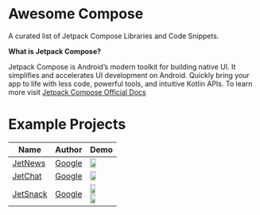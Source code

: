 # Awesome Compose
A curated list of Jetpack Compose Libraries and Code Snippets.

**What is Jetpack Compose?**

Jetpack Compose is Android’s modern toolkit for building native UI. It simplifies and accelerates UI development on Android. Quickly bring your app to life with less code, powerful tools, and intuitive Kotlin APIs. To learn more visit 
[Jetpack Compose Official Docs](https://developer.android.com/jetpack/compose)



Example Projects
======================
Name | Author | Demo
--- | --- | ---
[JetNews](https://github.com/android/compose-samples/blob/main/JetNews) | [Google](https://github.com/android) |  <img src="https://github.com/android/compose-samples/raw/main/JetNews/screenshots/jetnews_demo.gif" width="50%"> 
[JetChat](https://github.com/android/compose-samples/blob/main/Jetchat) | [Google](https://github.com/android) |  <img src="https://github.com/android/compose-samples/raw/main/Jetchat/screenshots/jetchat.gif" width="50%"> 
[JetSnack](https://github.com/android/compose-samples/blob/main/Jetsnack) | [Google](https://github.com/android) |  <img src="https://github.com/android/compose-samples/raw/main/Jetsnack/screenshots/jetsnack.gif" width="49%"> <img src="https://github.com/android/compose-samples/raw/main/Jetsnack/screenshots/snack_details.gif" width="49%">


